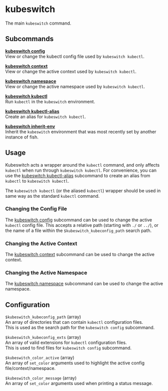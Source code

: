 # kubeswitch

The main `kubeswitch` command.



## Subcommands

[**kubeswitch config**](kubeswitch-config.md)  
View or change the kubectl config file used by `kubeswitch kubectl`.

[**kubeswitch context**](kubeswitch-context.md)  
View or change the active context used by `kubeswitch kubectl`.

[**kubeswitch namespace**](kubeswitch-namespace.md)  
View or change the active namespace used by `kubeswitch kubectl`.

[**kubeswitch kubectl**](kubeswitch-kubectl.md)  
Run `kubectl` in the `kubeswitch` environment.

[**kubeswitch kubectl-alias**](kubeswitch-kubectl-alias.md)  
Create an alias for `kubeswitch kubectl`.

[**kubeswitch inherit-env**](kubeswitch-inherit-env.md)  
Inherit the `kubeswitch` environment that was most recently set by another instance of fish.




## Usage

Kubeswitch acts a wrapper around the `kubectl` command, and only affects `kubectl` when run through `kubeswitch kubectl`. For convenience, you can use the [kubeswitch kubectl-alias](kubeswitch-kubectl-alias.md) subcommand to create an alias from `kubectl` to `kubeswitch kubectl`.

The `kubeswitch kubectl` (or the aliased `kubectl`) wrapper should be used in same way as the standard `kubectl` command.



### Changing the Config File

The [kubeswitch config](kubeswitch-config.md) subcommand can be used to change the active `kubectl` config file. This accepts a relative path (starting with `./` or `../`), or the name of a file within the `$kubeswitch_kubeconfig_path` search path.



### Changing the Active Context

The [kubeswitch context](kubeswitch-context.md) subcommand can be used to change the active context.



### Changing the Active Namespace

The [kubeswitch namespace](kubeswitch-namespace.md) subcommand can be used to change the active namespace.



## Configuration

`$kubeswitch_kubeconfig_path` (array)  
An array of directories that can contain `kubectl` configuration files.  
This is used as the search path for the `kubeswitch config` subcommand.

`$kubeswitch_kubeconfig_exts` (array)  
An array of valid extensions for `kubectl` configuration files.  
This is used to find files for `kubeswitch config` subcommand.

`$kubeswitch_color_active` (array)  
An array of `set_color` arguments used to highlight the active config file/context/namespace.

`$kubeswitch_color_message` (array)  
An array of `set_color` arguments used when printing a status message.

